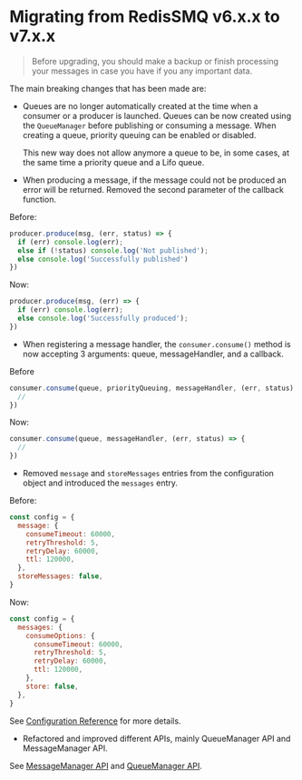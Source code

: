 # Migrating from RedisSMQ v6.x.x to v7.x.x

> Before upgrading, you should make a backup or finish processing your messages in case you have if you any important data.

The main breaking changes that has been made are:

- Queues are no longer automatically created at the time when a consumer or a producer is launched. Queues can be now 
  created using the `QueueManager` before publishing or consuming a message. When creating a queue, priority queuing 
  can be enabled or disabled.
  
  This new way does not allow anymore a queue to be, in some cases, at the same time a priority queue and a Lifo queue.

- When producing a message, if the message could not be produced an error will be returned. Removed the second parameter
  of the callback function.

Before:

```javascript
producer.produce(msg, (err, status) => {
  if (err) console.log(err);
  else if (!status) console.log('Not published');
  else console.log('Successfully published')
})
```

Now:

```javascript
producer.produce(msg, (err) => {
  if (err) console.log(err);
  else console.log('Successfully produced');
})
```

- When registering a message handler, the `consumer.consume()` method is now accepting 3 arguments: queue, messageHandler, and a callback.

Before

```javascript
consumer.consume(queue, priorityQueuing, messageHandler, (err, status) => {
  //
})
```

Now:

```javascript
consumer.consume(queue, messageHandler, (err, status) => {
  //
})
```

- Removed `message` and `storeMessages` entries from the configuration object and introduced the `messages` entry. 

Before:

```javascript
const config = {
  message: {
    consumeTimeout: 60000,
    retryThreshold: 5,
    retryDelay: 60000,
    ttl: 120000,
  },
  storeMessages: false,
}
```

Now:

```javascript
const config = {
  messages: {
    consumeOptions: {
      consumeTimeout: 60000,
      retryThreshold: 5,
      retryDelay: 60000,
      ttl: 120000,
    },
    store: false,
  },
}
```

  See [Configuration Reference](/docs/configuration.md) for more details.

- Refactored and improved different APIs, mainly QueueManager API and MessageManager API.

See [MessageManager API](/docs/api/message-manager.md) and [QueueManager API](/docs/api/queue-manager.md).